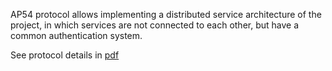 AP54 protocol allows implementing a distributed service architecture of the project, 
in which services are not connected to each other, but have a common authentication system.

See protocol details in [pdf](ecosystem54-org-en-documentations-authentication-protocol54-documentation-1-0-0-.pdf) 